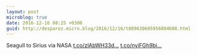 ```yaml
---
layout: post
microblog: true
date: 2016-12-16 08:25 +0300
guid: http://desparoz.micro.blog/2016/12/16/t809630605956804608.html
---
```

Seagull to Sirius via NASA [t.co/zlAbWH33d...](https://t.co/zlAbWH33dp) [t.co/nyiFGh9bj...](https://t.co/nyiFGh9bjT)
